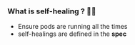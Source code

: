 ### What is self-healing ? 🤷‍♂️
- Ensure pods are running all the times 
- self-healings are defined in the <b> spec </b>
